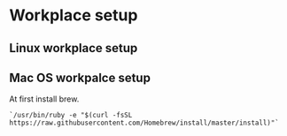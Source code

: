 # Workplace setup

## Linux workplace setup

## Mac OS workpalce setup

At first install brew.

    `/usr/bin/ruby -e "$(curl -fsSL https://raw.githubusercontent.com/Homebrew/install/master/install)"`
